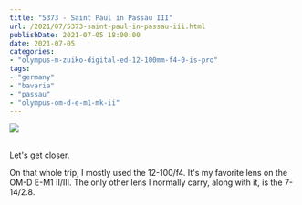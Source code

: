 ```yaml
---
title: "5373 - Saint Paul in Passau III"
url: /2021/07/5373-saint-paul-in-passau-iii.html
publishDate: 2021-07-05 18:00:00
date: 2021-07-05
categories:
- "olympus-m-zuiko-digital-ed-12-100mm-f4-0-is-pro"
tags:
- "germany"
- "bavaria"
- "passau"
- "olympus-om-d-e-m1-mk-ii"
---
```

<div class="container">
<div class="center"><a target="_blank" href="https://d25zfm9zpd7gm5.cloudfront.net/1200x1200/2019/20190620_145451_lr.jpg"><img class="webfeedsFeaturedVisual" src="https://d25zfm9zpd7gm5.cloudfront.net/0600x0600/2019/20190620_145451_lr.jpg" /></a></div>
</div>
<br />

Let's get closer.

On that whole trip, I mostly used the 12-100/f4. It's my favorite lens on the OM-D E-M1 II/III. The only other lens I normally carry, along with it, is the 7-14/2.8.
